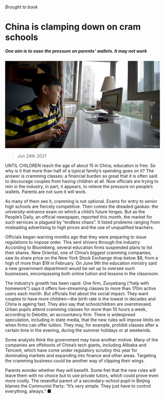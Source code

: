 ###### Brought to book

# China is clamping down on cram schools 

##### One aim is to ease the pressure on parents’ wallets. It may not work 

![image](images/20210626_cnp501.jpg) 

> Jun 24th 2021 

UNTIL CHILDREN reach the age of about 15 in China, education is free. So why is it that more than half of a typical family’s spending goes on it? The answer is cramming classes: a financial burden so great that it is often said to discourage couples from having children at all. Now officials are trying to rein in the industry, in part, it appears, to relieve the pressure on people’s wallets. Parents are not sure it will work.

As many of them see it, cramming is not optional. Exams for entry to senior high schools are fiercely competitive. Then comes the dreaded gaokao: the university-entrance exam on which a child’s future hinges. But as the People’s Daily, an official newspaper, reported this month, the market for such services is plagued by “endless chaos”. It listed problems ranging from misleading advertising to high prices and the use of unqualified teachers.


Officials began warning months ago that they were preparing to issue regulations to impose order. This sent shivers through the industry. According to Bloomberg, several education firms suspended plans to list their shares. New Oriental, one of China’s biggest cramming companies, saw its share price on the New York Stock Exchange drop below $8, from a high of more than $19 in February. On June 9th the education ministry said a new government department would be set up to oversee such businesses, encompassing both online tuition and lessons in the classroom.

The industry’s growth has been rapid. One firm, Zuoyebang (“help with homework”) says it offers live-streaming classes to more than 170m active users each month. But officials fret about the social impact. They want couples to have more children—the birth rate is the lowest in decades and China is ageing fast. They also say that schoolchildren are overstressed. Urban pupils attend cramming classes for more than 10 hours a week, according to Deloitte, an accountancy firm. There is widespread speculation, including in state media, that the new rules will impose limits on when firms can offer tuition. They may, for example, prohibit classes after a certain time in the evening, during the summer holidays or at weekends.

Some analysts think the government may have another motive. Many of the companies are offshoots of China’s tech giants, including Alibaba and Tencent, which have come under regulatory scrutiny this year for dominating markets and expanding into finance and other areas. Targeting the cramming business could be another way of clipping their wings.

Parents wonder whether they will benefit. Some fret that the new rules will leave them with no choice but to use private tutors, which could prove even more costly. The resentful parent of a secondary-school pupil in Beijing blames the Communist Party: “It’s very simple. They just have to control everything, always.” ■

